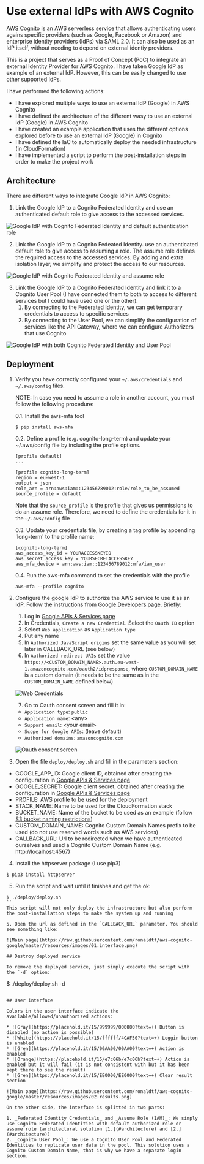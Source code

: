 # Use external IdPs with AWS Cognito

[AWS Cognito](https://aws.amazon.com/cognito/) is an AWS serverless service that allows authenticating users agains specific providers (such as Google, Facebook or Amazon) and enterprise identity providers (IdPs) via SAML 2.0. It can also be used as an IdP itself, without needing to depend on external identiy providers.

This is a project that serves as a Proof of Concept (PoC) to integrate an external Identity Provider for AWS Cognito. I have taken Google IdP as example of an external IdP. However, this can be easily changed to use other supported IdPs.

I have performed the following actions:

* I have explored multiple ways to use an external IdP (Google) in AWS Cognito
* I have defined the architecture of the different wasy to use an external IdP (Google) in AWS Cognito
* I have created an example application that uses the different options explored before to use an external IdP (Google) in Cognito
* I have defined the IaC to automatically deploy the needed infrastructure (in CloudFormation)
* I have implemented a script to perform the post-installation steps in order to make the project work

## Architecture

There are different ways to integrate Google IdP in AWS Cognito:

1. Link the Google IdP to a Cognito Federated Identity and use an authenticated default role to give access to the accessed services.

![Google IdP with Cognito Federated Identity and default authentication role](https://raw.githubusercontent.com/ronaldtf/aws-cognito-google/master/resources/architecture/federated_identity.png)

2. Link the Google IdP to a Cognito Fedeated Identity. use an authenticated default role to give access to assuming a role. The assume role defines the required access to the accessed services. By adding and extra isolation layer, we simplify and protect the access to our resources.

![Google IdP with Cognito Federated Identity and assume role](https://raw.githubusercontent.com/ronaldtf/aws-cognito-google/master/resources/architecture/iam_assumed_role.png)

3. Link the Google IdP to a Cognito Federated Identity and link it to a Cognito User Pool (I have connected them to both to access to different services but I could have used one or the other).
   1. By connecting to the Federated Identity, we can get temporary credentials to access to specific services
   2. By connecting to the User Pool, we can simplify the configuration of services like the API Gateway, where we can configure Authorizers that use Cognito

![Google IdP with both Cognito Federated Identity and User Pool](https://raw.githubusercontent.com/ronaldtf/aws-cognito-google/master/resources/architecture/user_pool.png)

## Deployment

1. Verify you have correctly configured your `~/.aws/credentials` and `~/.aws/config` files.
   
   NOTE: In case  you need to assume a role in another account, you must follow the following procedure:
   
   0.1. Install the aws-mfa tool
    ```
    $ pip install aws-mfa
    ```

    0.2. Define a profile (e.g. cognito-long-term) and update your ~/.aws/config file by including the profile options.
    ```
    [profile default]
    ...

    [profile cognito-long-term]
    region = eu-west-1
    output = json
    role_arn = arn:aws:iam::123456789012:role/role_to_be_assumed
    source_profile = default
    ```
    Note that the `source_profile` is the profile that gives us permissions to do an assume role. Therefore, we need to define the credentials for it in the `~/.aws/config` file

    0.3. Update your credentials file, by creating a tag profile by appending 'long-term' to the profile name:
    ```
    [cognito-long-term]
    aws_access_key_id = YOURACCESSKEYID
    aws_secret_access_key = YOURSECRETACCESSKEY
    aws_mfa_device = arn:aws:iam::123456789012:mfa/iam_user
    ```

    0.4. Run the aws-mfa command to set the credentials with the profile
    ```
    aws-mfa --profile cognito
    ```

2. Configure the google IdP to authorize the AWS service to use it as an IdP. Follow the instructions from [Google Developers page](https://developers.google.com/identity/protocols/OpenIDConnect). Briefly:
   1. Log in [Google APIs & Services page](https://console.developers.google.com/apis/dashboard)
   2. In Credentials, `Create a new Credential`. Select the `Oauth ID` option
   3. Select `Web application` as `Application type`
   4. Put any name
   5. In `Authorized JavaScript origins` set the same value as you will set later in CALLBACK_URL (see below)
   6. In `Authorized redirect URIs` set the value `https://<CUSTOM_DOMAIN_NAME>.auth.eu-west-1.amazoncognito.com/oauth2/idpresponse`, where `CUSTOM_DOMAIN_NAME` is a custom domain (it needs to be the same as in the `CUSTOM_DOMAIN_NAME` defined below)
   
    ![Web Credentials](https://raw.githubusercontent.com/ronaldtf/aws-cognito-google/master/resources/images/google_config1.png)

   7. Go to Oauth consent screen and fill it in:
     * `Application type`: `public`
     * `Application name`: \<any\>
     * `Support email`: \<your email\>
     * `Scope for Google APIs`: (leave default)
     * `Authorized domains`: `amazoncognito.com`
  
    ![Oauth consent screen](https://raw.githubusercontent.com/ronaldtf/aws-cognito-google/master/resources/images/google_config2.png)

3. Open the file `deploy/deploy.sh` and fill in the parameters section:

  * GOOGLE_APP_ID: Google client ID, obtained after creating the configuration in [Google APIs & Services page](https://console.developers.google.com/apis/dashboard)
  * GOOGLE_SECRET: Google client secret, obtained after creating the configuration in [Google APIs & Services page](https://console.developers.google.com/apis/dashboard)
  * PROFILE: AWS profile to be used for the deployment
  * STACK_NAME: Name to be used for the CloudFormation stack
  * BUCKET_NAME: Name of the bucket to be used as an example (follow [S3 bucket naming restrictions](https://docs.aws.amazon.com/AmazonS3/latest/dev/BucketRestrictions.html))
  * CUSTOM_DOMAIN_NAME: Cognito Custom Domain Names prefix to be used (do not use reserved words such as AWS services)
  * CALLBACK_URL: Url to be redirected when we have authenticated ourselves and used a Cognito Custom Domain Name (e.g. http://localhost:4567)

4. Install the httpserver package (I use pip3)
```
$ pip3 install httpserver
```

5. Run the script and wait until it finishes and get the ok:

```
$ ./deploy/deploy.sh
``
This script will not only deploy the infrastructure but also perform the post-installation steps to make the system up and running

5. Open the url as defined in the `CALLBACK_URL` parameter. You should see something like:

![Main page](https://raw.githubusercontent.com/ronaldtf/aws-cognito-google/master/resources/images/01.interface.png)

## Destroy deployed service

To remove the deployed service, just simply execute the script with the `-d` option:

```
$ ./deploy/deploy.sh -d
```

## User interface

Colors in the user interface indicate the available/allowed/unauthorized actions:

* ![Gray](https://placehold.it/15/999999/000000?text=+) Button is disabled (no action is possible)
* ![White](https://placehold.it/15/ffffff/4CAF50?text=+) Loggin button is enabled
* ![Gren](https://placehold.it/15/00AA00/00AA00?text=+) Action is enabled
* ![Orange](https://placehold.it/15/e7c06b/e7c06b?text=+) Action is enabled but it will fail (it is not consistent with but it has been kept there to see the result)
* ![Gren](https://placehold.it/15/EE0000/EE0000?text=+) Clear result section

![Main page](https://raw.githubusercontent.com/ronaldtf/aws-cognito-google/master/resources/images/02.results.png)

On the other side, the interface is splitted in two parts:

1. _Federated Identity Credentials_ and _Assume Role (IAM)_: We simply use Cognito Federated Identities with default authorized role or assume role (architectural solution [1.](#architecture) and [2.](#architecture))
2. _Cognito User Pool_: We use a Cognito User Pool and Federated Identities to replicate user data in the pool. This solution uses a Cognito Custom Domain Name, that is why we have a separate login section.